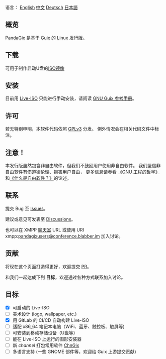 语言：
[English](https://pandagix.github.io/index)
[中文](https://pandagix.github.io/index_zh)
[Deutsch](https://pandagix.github.io/index_de)
[日本語](https://pandagix.github.io/index_jp)

## 概览

PandaGix 是基于 [Guix](https://guix.gnu.org/zh-cn) 的 Linux 发行版。

## 下载

可用于制作启动U盘的[ISO镜像](https://git.nju.edu.cn/nju/pandagix-test/-/jobs/5933/artifacts/file/PandaGix-5.4.98z-c317k45x6kr02jdjjjvnz1fb5s5qlqr6-image.iso)

## 安装

目前用 [Live-ISO](https://git.nju.edu.cn/nju/pandagix-test/-/jobs/5933/artifacts/file/PandaGix-5.4.98z-c317k45x6kr02jdjjjvnz1fb5s5qlqr6-image.iso)
只能进行手动安装，请阅读 [GNU Guix 参考手册](https://guix.gnu.org/manual/zh-cn/html_node/index.html)。

## 许可

若无特别申明，本软件代码依照 [GPLv3](https://www.gnu.org/licenses/gpl-3.0.en.html) 分发。
例外情况会在相关代码文件中标注。

## 注意！

本发行版虽然包含非自由软件，但我们不鼓励用户使用非自由软件。
我们坚信非自由软件有伤道德伦理、损害用户自由，
更多信息请参看 [《GNU 工程的哲学》](https://www.gnu.org/philosophy/philosophy.zh-cn.html)
和[《什么是自由软件？》](https://www.gnu.org/philosophy/free-sw.zh-cn.html)的论述。



## 联系

提交 Bug 至 [Issues](https://github.com/PandaGix/pandagix.github.io/issues)。

建议或意见可发表至 [Discussions](https://github.com/PandaGix/pandagix.github.io/discussions)。

也可以在 XMPP [聊天室](https://blabber.im/en/j/pandagixusers@conference.blabber.im) URL 或使用 URI xmpp:pandagixusers@conference.blabber.im 加入讨论。

## 贡献

将现在这个页面打造得更好，欢迎提交 [PR](https://github.com/PandaGix/pandagix.github.io/pulls)。 

和我们一起达成下列 **目标**，欢迎通过各种方式联系加入讨论。

## 目标

- [x] 可启动的 Live-ISO
- [ ] 美术设计 (logo, wallpaper, etc.)
- [x] 用 GitLab 的 CI/CD 自动构建 Live-ISO 
- [ ] 适配 x86_64 笔记本电脑（WiFi、蓝牙、触控板、触屏等)
- [ ] 可安装到移动存储设备（U盘等）
- [ ] 能在 Live-ISO 上运行的图形安装器
- [ ] 新 _channel_ 打包常用软件 [ChnGix](https://git.nju.edu.cn/nju/chngix)
- [ ] 多语言支持 (一些 GNOME 部件等，欢迎给 Guix 上游提交贡献)
